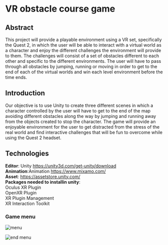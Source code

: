 # VR obstacle course game
## Abstract
This project will provide a playable environment using a VR set, specifically the Quest 2, in which the user will be able to interact with a virtual world as a character and enjoy the different challenges the environment will provide to them. The challenges will consist of a set of obstacles different to each other and specific to the different environments. The user will have to pass through all obstacles by jumping, running or moving in order to get to the end of each of the virtual worlds and win each level environment before the time ends.

## Introduction
Our objective is to use Unity to create three different scenes in which a character controlled by the user will have to get to the end of the map avoiding different obstacles along the way by jumping and running away from the objects created to stop the character. 
The game will provide an enjoyable environment for the user to get distracted from the stress of the real world and find interactive challenges that will be fun to overcome while using the Quest 2 headset.

## Technologies
**Editor**: Unity https://unity3d.com/get-unity/download</br> 
**Animation**:Animation https://www.mixamo.com/</br>
**Asset**: https://assetstore.unity.com/</br>
**Packages needed to installin unity**: </br>
  Oculus  XR Plugin</br>
  OpenXR Plugin</br>
  XR Plugin Management</br>
  XR Interaction Toolkit</br>
  ### Game menu
  
  ![menu](https://user-images.githubusercontent.com/73086634/207665983-fd760afd-1a96-40b9-bb18-e13a3e77e194.jpg)

  ![end menu](https://user-images.githubusercontent.com/73086634/207665999-a45c5d26-9f64-40bf-a930-8e6548f9ec47.jpg)

 



